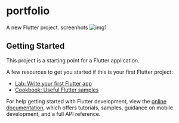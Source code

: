# portfolio

A new Flutter project.
screenhots
![img1](https://github.com/Nishan-Pradhan06/flutter-web-portfolio/assets/105001135/35d9407e-cd7f-448b-90ae-e62cd8827acc)


## Getting Started


This project is a starting point for a Flutter application.

A few resources to get you started if this is your first Flutter project:

- [Lab: Write your first Flutter app](https://docs.flutter.dev/get-started/codelab)
- [Cookbook: Useful Flutter samples](https://docs.flutter.dev/cookbook)

For help getting started with Flutter development, view the
[online documentation](https://docs.flutter.dev/), which offers tutorials,
samples, guidance on mobile development, and a full API reference.
